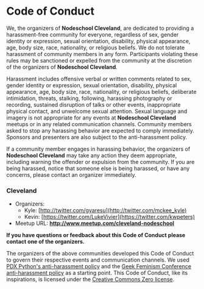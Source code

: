 # Code of Conduct

We, the organizers of **Nodeschool Cleveland**, are dedicated to providing a
harassment-free community for everyone, regardless of sex, gender identity or
expression, sexual orientation, disability, physical appearance, age, body
size, race, nationality, or religious beliefs. We do not tolerate harassment of
community members in any form. Participants violating these rules may be
sanctioned or expelled from the community at the discretion of the organizers
of **Nodeschool Cleveland**.

Harassment includes offensive verbal or written comments related to sex, gender
identity or expression, sexual orientation, disability, physical appearance,
age, body size, race, nationality, or religious beliefs, deliberate
intimidation, threats, stalking, following, harassing photography or recording,
sustained disruption of talks or other events, inappropriate physical contact,
and unwelcome sexual attention. Sexual language and imagery is not appropriate
for any events at **Nodeschool Cleveland** meetups or in any related
communication channels. Community members asked to stop any harassing behavior
are expected to comply immediately. Sponsors and presenters are also subject to
the anti-harassment policy.

If a community member engages in harassing behavior, the organizers of
**Nodeschool Cleveland** may take any action they deem appropriate, including
warning the offender or expulsion from the community. If you are being
harassed, notice that someone else is being harassed, or have any concerns,
please contact an organizer immediately.

### **Cleveland**

* Organizers:
    * Kyle:         [http://twitter.com/gyaresu](http://twitter.com/mckee_kyle)
    * Kevin:    [https://twitter.com/LukeVivier](https://twitter.com/kwpeters)
* Meetup URL: **http://www.meetup.com/cleveland-nodeschool**

**If you have questions or feedback about this Code of Conduct please contact
one of the organizers.**

The organizers of the above communities developed this Code of Conduct to
govern their respective events and communication channels. We used [PDX
Python's anti-harassment policy](http://www.meetup.com/pdxpython/pages/Code_of_Conduct/)
and the [Geek Feminism Conference anti-harassment policy](http://geekfeminism.wikia.com/wiki/Conference_anti-harassment/Policy)
as a starting point. This Code of Conduct, like its inspirations, is licensed under
the [Creative Commons Zero license](http://creativecommons.org/publicdomain/zero/1.0/).
